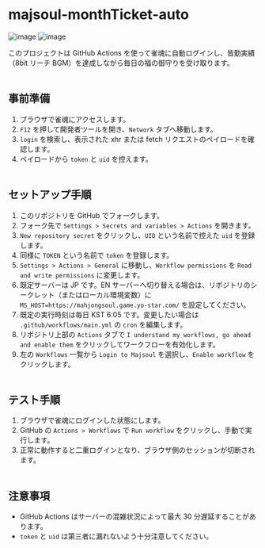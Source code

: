 # majsoul-monthTicket-auto
![image](https://github.com/4n3u/majsoul-monthTicket-auto/assets/167657823/89844790-9a47-40b7-8e65-ed07430f3917)
![image](https://github.com/4n3u/majsoul-monthTicket-auto/assets/167657823/720689fa-7237-4d85-8979-c3e768c7f1d9)

このプロジェクトは GitHub Actions を使って雀魂に自動ログインし、皆勤実績（8bit リーチ BGM）を達成しながら毎日の福の御守りを受け取ります。  
<br/>
## 事前準備

1. ブラウザで雀魂にアクセスします。
2. `F12` を押して開発者ツールを開き、`Network` タブへ移動します。
3. `login` を検索し、表示された xhr または fetch リクエストのペイロードを確認します。
4. ペイロードから `token` と `uid` を控えます。
<br/><br/>
## セットアップ手順

1. このリポジトリを GitHub でフォークします。
2. フォーク先で `Settings > Secrets and variables > Actions` を開きます。
3. `New repository secret` をクリックし、`UID` という名前で控えた `uid` を登録します。
4. 同様に `TOKEN` という名前で `token` を登録します。
5. `Settings > Actions > General` に移動し、`Workflow permissions` を `Read and write permissions` に変更します。
6. 既定サーバーは JP です。EN サーバーへ切り替える場合は、リポジトリのシークレット（またはローカル環境変数）に `MS_HOST=https://mahjongsoul.game.yo-star.com/` を設定してください。
7. 既定の実行時刻は毎日 KST 6:05 です。変更したい場合は `.github/workflows/main.yml` の `cron` を編集します。
8. リポジトリ上部の `Actions` タブで `I understand my workflows, go ahead and enable them` をクリックしてワークフローを有効化します。
9. 左の `Workflows` 一覧から `Login to Majsoul` を選択し、`Enable workflow` をクリックします。
<br/><br/>
## テスト手順

1. ブラウザで雀魂にログインした状態にします。
2. GitHub の `Actions > Workflows` で `Run workflow` をクリックし、手動で実行します。
3. 正常に動作すると二重ログインとなり、ブラウザ側のセッションが切断されます。
<br/><br/>
## 注意事項

- GitHub Actions はサーバーの混雑状況によって最大 30 分遅延することがあります。
- `token` と `uid` は第三者に漏れないよう十分注意してください。
